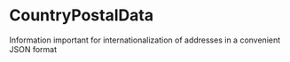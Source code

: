 # CountryPostalData
Information important for internationalization of addresses in a convenient JSON format
